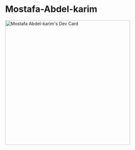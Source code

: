 # Mostafa-Abdel-karim
<a href="https://app.daily.dev/mk4243"><img src="https://api.daily.dev/devcards/202de8fef4c54d2b90063c5e3a0fdad0.png?r=jt0" width="400" alt="Mostafa Abdel-karim's Dev Card"/></a>
